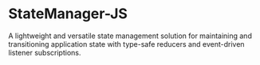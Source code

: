# StateManager-JS
A lightweight and versatile state management solution for maintaining and transitioning application state with type-safe reducers and event-driven listener subscriptions.
